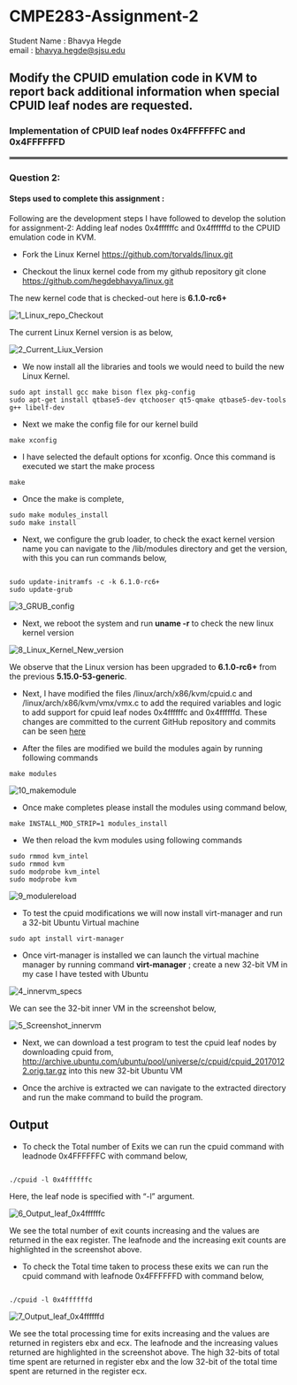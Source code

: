 # CMPE283-Assignment-2 <br>

Student Name : Bhavya Hegde <br>
email : bhavya.hegde@sjsu.edu


## Modify the CPUID emulation code in KVM to report back additional information when special CPUID leaf nodes are requested. 

 ### Implementation of CPUID leaf nodes 0x4FFFFFFC and 0x4FFFFFFD <hr style="border:2px solid gray">

 
 ### Question 2: 
 
 #### Steps used to complete this assignment : 


Following are the development steps I have followed to develop the solution for assignment-2:  Adding leaf nodes 0x4ffffffc and 0x4ffffffd to the CPUID emulation code in KVM.

* Fork the Linux Kernel  https://github.com/torvalds/linux.git  

* Checkout the linux kernel code from my github repository 
                       git clone https://github.com/hegdebhavya/linux.git 

 The new kernel code that is checked-out here is **6.1.0-rc6+**

![1_Linux_repo_Checkout](https://user-images.githubusercontent.com/85700971/205465167-2a3b5eb1-6a2f-4c2b-b249-a8bfbdc8ad08.png)


 The current Linux Kernel version is as below,

![2_Current_Liux_Version](https://user-images.githubusercontent.com/85700971/205465173-c2a1e955-7a6d-4165-b528-a1751448835f.png)




* We now install all the libraries and tools we would need to build the new Linux Kernel.

```
sudo apt install gcc make bison flex pkg-config 
sudo apt-get install qtbase5-dev qtchooser qt5-qmake qtbase5-dev-tools g++ libelf-dev

```

* Next we make the config file for our kernel build 

```
make xconfig
```

* I have selected the default options for xconfig. Once this command is executed we start the make process
 ``` 
 make
 ```

* Once the make is complete, 
```
sudo make modules_install
sudo make install
```
* Next, we configure the grub loader, to check the exact kernel version name you can navigate to the /lib/modules directory and get the version, with this you can run commands below, 


```

sudo update-initramfs -c -k 6.1.0-rc6+
sudo update-grub

```

![3_GRUB_config](https://user-images.githubusercontent.com/85700971/205465182-5cfcefa6-3828-4c55-884c-dbe554d54d67.png)




* Next, we reboot the system and run **uname -r** to check the new linux kernel version

![8_Linux_Kernel_New_version](https://user-images.githubusercontent.com/85700971/205470726-bf50c73c-5bbe-4e6c-872c-ad25e5df5504.png)



We observe that the Linux version has been upgraded to **6.1.0-rc6+** from the previous **5.15.0-53-generic**.

  *  Next, I have modified the files /linux/arch/x86/kvm/cpuid.c and /linux/arch/x86/kvm/vmx/vmx.c to add the required variables and logic to add support for cpuid leaf nodes 0x4ffffffc and 0x4ffffffd. These changes are committed to the current GitHub repository and commits can be seen [here](https://github.com/hegdebhavya/linux/commit/b0f1c18a54b1e92549034ab453affeccfb367bf0)

* After the files are modified we build the modules again by running following commands

```
make modules
```
![10_makemodule](https://user-images.githubusercontent.com/85700971/205470767-bc6913fa-17de-4c68-8b07-55f699e6bfe9.png)

* Once make completes please install the modules using command below,
```
make INSTALL_MOD_STRIP=1 modules_install
```

* We then reload the kvm modules using following commands
```
sudo rmmod kvm_intel
sudo rmmod kvm
sudo modprobe kvm_intel
sudo modprobe kvm
```

![9_modulereload](https://user-images.githubusercontent.com/85700971/205470806-5e1e4330-1c56-4991-9b67-5644c654af18.png)


* To test the cpuid modifications we will now install virt-manager and run a 32-bit Ubuntu Virtual machine
```
sudo apt install virt-manager
```

* Once virt-manager is installed we can launch the virtual machine manager by running command **virt-manager** ;  create a new 32-bit VM in my case I have tested with Ubuntu 

![4_innervm_specs](https://user-images.githubusercontent.com/85700971/205465206-057c6326-3cc9-4653-9743-cfff4e069701.png)

 We can see the 32-bit inner VM in the screenshot below,

![5_Screenshot_innervm](https://user-images.githubusercontent.com/85700971/205465239-e1420982-da06-4241-b63e-1d833caef6d1.png)



* Next, we can download a test program to test the cpuid leaf nodes by downloading cpuid from,
http://archive.ubuntu.com/ubuntu/pool/universe/c/cpuid/cpuid_20170122.orig.tar.gz into this new 32-bit Ubuntu VM 

* Once the archive is extracted we can navigate to the extracted directory and run the make command to build the program.

 ## Output  

* To check the Total number of Exits we can run the cpuid command with leadnode 0x4FFFFFFC with command below,

```

./cpuid -l 0x4ffffffc    

```

Here, the leaf node is specified with “-l” argument.

![6_Output_leaf_0x4ffffffc](https://user-images.githubusercontent.com/85700971/205465296-bd3aab18-b309-4be3-997c-1cb7cf7cc1ff.png)


We see the total number of exit counts increasing and the values are returned in the eax register. The leafnode and the increasing exit counts are highlighted in the screenshot above.

* To check the Total time taken to process these exits we can run the cpuid command with leafnode 0x4FFFFFFD with command below,

```

./cpuid -l 0x4ffffffd    

```

![7_Output_leaf_0x4ffffffd](https://user-images.githubusercontent.com/85700971/205465303-c84fbda4-26fe-44c5-9868-8975bfcefd26.png)



We see the total processing time for exits increasing and the values are returned in registers ebx and ecx. The leafnode and the increasing values returned are highlighted in the screenshot above. The high 32-bits of total time spent are returned in register ebx and the low 32-bit of the total time spent are returned in the register ecx.
